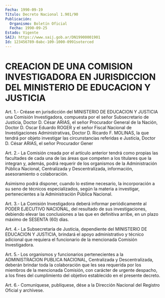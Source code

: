 ```yaml
---
Fecha: 1990-09-19
Título: Decreto Nacional 1.901/90
Publicación:
  Organismo: Boletín Oficial
  Fecha: 1990-09-25
Estado: Vigente
SAIJ: https://www.saij.gob.ar/DN19900001901
Id: 123456789-0abc-109-1000-0991soterced
---
```

# CREACION DE UNA COMISION INVESTIGADORA EN JURISDICCION DEL MINISTERIO DE EDUCACION Y JUSTICIA

<a id="1"></a>
Art.  1.- Créase en jurisdicción del MINISTERIO DE EDUCACION Y JUSTICIA  una   Comisión  Investigadora,  compuesta  por  el  señor Subsecretario  de   Justicia,  Doctor  D.  César  ARIAS,  el  señor Procurador General de  la  Nación,  Doctor D. Oscar Eduardo ROGER y el  señor  Fiscal  Nacional  de  Investigaciones   Administrativas, Doctor  D. Ricardo F. MOLINAS, la que tendrá por objeto  investigar las circunstancias  referidas e Justicia, Doctor D. César ARIAS, el señor Procurador Gener

<a id="2"></a>
Art.  2.-  La  Comisión creada por el artículo anterior tendrá como propias las facultades  de  cada una de las áreas que competen a los titulares que la integran y,  además,  podrá  requerir de los organismos  de  la Administración Pública Nacional, Centralizada  y Descentralizada,  información,  asesoramiento  o colaboración.

Asimismo podrá disponer, cuando lo estime necesario, la incorporación  a  su  seno  de  técnicos especializados,  según  la materia a investigar, pertenecientes  a  la  Administración Pública Nacional.

<a id="3"></a>
Art. 3.- La Comisión Investigadora deberá informar periódicamente  al  PODER  EJECUTIVO NACIONAL, del resultado de sus investigaciones, debiendo elevar  las  conclusiones  a  las  que en definitiva  arribe,  en  un  plazo  máximo  de  SESENTA  (60) días.

<a id="4"></a>
Art.  4.-  La  Subsecretaría  de  Justicia,  dependiente  del MINISTERIO DE EDUCACION Y JUSTICIA, brindará el apoyo administrativo  y  técnico adicional que requiera el funcionario de la mencionada Comisión Investigadora.

<a id="5"></a>
Art.  5.-  Los  organismos  y funcionarios pertenecientes a la ADMINISTRACION  PUBLICA NACIONAL, Centralizada  y  Descentralizada, deberán brindar toda  la colaboración que les sea requerida por los miembros  de  la  mencionada  Comisión,  con  carácter  de  urgente despacho, a los fines  del cumplimiento del objetivo establecido en el presente decreto.

<a id="6"></a>
Art. 6.- Comuníquese, publíquese, dése a la Dirección Nacional del Registro Oficial y archívese.
